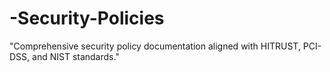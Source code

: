 # -Security-Policies
"Comprehensive security policy documentation aligned with HITRUST, PCI-DSS, and NIST standards."
